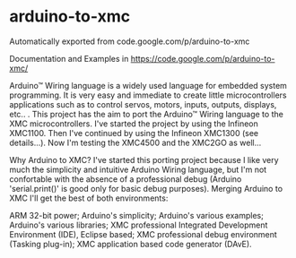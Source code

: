 # arduino-to-xmc
Automatically exported from code.google.com/p/arduino-to-xmc

Documentation and Examples in https://code.google.com/p/arduino-to-xmc/

Arduino™ Wiring language is a widely used language for embedded system programming. It is very easy and immediate to create little microcontrollers applications such as to control servos, motors, inputs, outputs, displays, etc.. . This project has the aim to port the Arduino™ Wiring language to the XMC microcontrollers. I've started the project by using the Infineon XMC1100. Then I've continued by using the Infineon XMC1300 (see details...). Now I'm testing the XMC4500 and the XMC2GO as well...

Why Arduino to XMC?
I've started this porting project because I like very much the simplicity and intuitive Arduino Wiring language, but I'm not confortable with the absence of a professional debug (Arduino 'serial.print()' is good only for basic debug purposes). Merging Arduino to XMC I'll get the best of both environments:

ARM 32-bit power;
Arduino's simplicity;
Arduino's various examples;
Arduino's various libraries;
XMC professional Integrated Development Environment (IDE), Eclipse based;
XMC professional debug environment (Tasking plug-in);
XMC application based code generator (DAvE).
